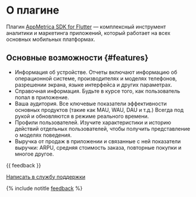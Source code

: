 # О плагине

Плагин [AppMetrica SDK for Flutter](https://pub.dev/packages/appmetrica_plugin) — комплексный инструмент аналитики и маркетинга приложений, который работает на всех основных мобильных платформах.

## Основные возможности {#features}

- Информация об устройстве. Отчеты включают информацию об операционной системе, производителях и моделях телефонов, разрешении экрана, языке интерфейса и других параметрах.
- Справочная информация. Будьте в курсе того, как пользователь попал в приложение.
- Ваша аудитория. Все ключевые показатели эффективности основных продуктов (такие как MAU, WAU, DAU и т.д.) Всегда под рукой и обновляются в режиме реального времени.
- Профили пользователей. Изучите характеристики и историю действий отдельных пользователей, чтобы получить представление о моделях поведения.
- Выручка от продаж в приложении и связанные с ней показатели выручки: ARPU, средняя стоимость заказа, повторные покупки и многое другое.

{{ feedback }}

<a href="../../troubleshooting/feedback-new.html">
  <span class="button">Написать в службу поддержки</span>
</a>

{% include notitle [feedback](../../_includes/feedback-button.md) %}
